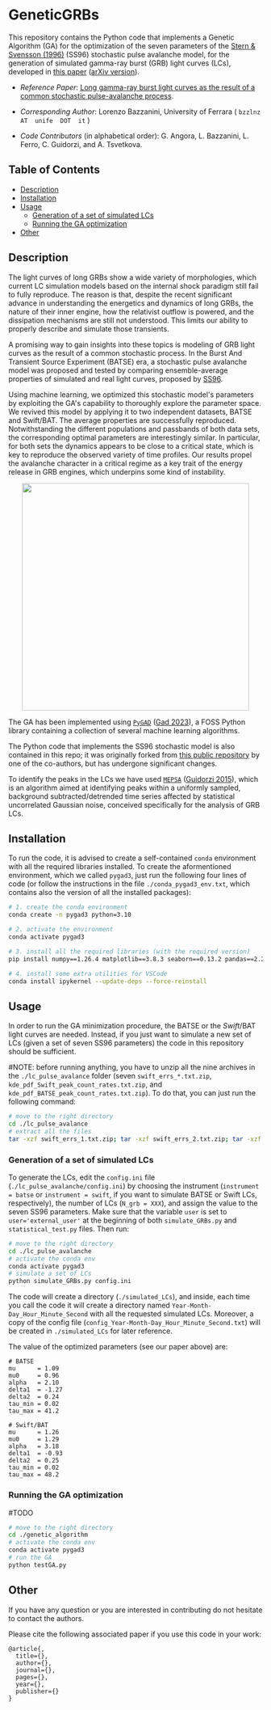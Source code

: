 # GeneticGRBs

This repository contains the Python code that implements a Genetic Algorithm (GA) for the optimization of the seven parameters of the [Stern & Svensson (1996)](https://iopscience.iop.org/article/10.1086/310267) (SS96) stochastic pulse avalanche model, for the generation of simulated gamma-ray burst (GRB) light curves (LCs), developed in [this paper]() ([arXiv version]()).

- _Reference Paper_: [Long gamma-ray burst light curves as the result of a common stochastic pulse-avalanche process]().

- _Corresponding Author_: Lorenzo Bazzanini, University of Ferrara ( `bzzlnz  AT  unife  DOT  it` )

- _Code Contributors_ (in alphabetical order): G. Angora, L. Bazzanini, L. Ferro, C. Guidorzi, and A. Tsvetkova.



## Table of Contents  
- [Description](#description)  
- [Installation](#installation)  
- [Usage](#usage)
  - [Generation of a set of simulated LCs](#generation-of-a-set-of-simulated-lcs)
  - [Running the GA optimization](#running-the-ga-optimization)
- [Other](#other)



## Description

The light curves of long GRBs show a wide variety of morphologies, which current LC simulation models based on the internal shock paradigm still fail to fully reproduce. The reason is that, despite the recent significant advance in understanding the energetics and dynamics of long GRBs, the nature of their inner engine, how the relativist outflow is powered, and the dissipation mechanisms are still not understood. This limits our ability to properly describe and simulate those transients. 

A promising way to gain insights into these topics is modeling of GRB light curves as the result of a common stochastic process. In the Burst And Transient Source Experiment (BATSE) era, a stochastic pulse avalanche model was proposed and tested by comparing ensemble-average properties of simulated and real light curves, proposed by [SS96](https://iopscience.iop.org/article/10.1086/310267). 

Using machine learning, we optimized this stochastic model's parameters by exploiting the GA's capability to thoroughly explore the parameter space. We revived this model by applying it to two independent datasets, BATSE and Swift/BAT. The average properties are successfully reproduced. Notwithstanding the different populations and passbands of both data sets, the corresponding optimal parameters are interestingly similar. In particular, for both sets the dynamics appears to be close to a critical state, which is key to reproduce the observed variety of time profiles. Our results propel the avalanche character in a critical regime as a key trait of the energy release in GRB engines, which underpins some kind of instability.


<p align="center">
<img src="avalanche.png"  alt="" width = "450" />
</p>

The GA has been implemented using [`PyGAD`](https://github.com/ahmedfgad/GeneticAlgorithmPython) ([Gad 2023](https://link.springer.com/article/10.1007/s11042-023-17167-y)), a FOSS Python library containing a collection of several machine learning algorithms.

The Python code that implements the SS96 stochastic model is also contained in this repo; it was originally forked from [this public repository](https://github.com/anastasia-tsvetkova/lc_pulse_avalanche) by one of the co-authors, but has undergone significant changes.

To identify the peaks in the LCs we have used [`MEPSA`](https://www.fe.infn.it/u/guidorzi/new_guidorzi_files/code.html) ([Guidorzi 2015](https://www.sciencedirect.com/science/article/pii/S2213133715000025)), which is an algorithm aimed at identifying peaks within a uniformly sampled, background subtracted/detrended time series affected by statistical uncorrelated Gaussian noise, conceived specifically for the analysis of GRB LCs. 



## Installation

To run the code, it is advised to create a self-contained `conda` environment with all the required libraries installed. To create the aformentioned environment, which we called `pygad3`, just run the following four lines of code (or follow the instructions in the file `./conda_pygad3_env.txt`, which contains also the version of all the installed packages):
```bash
# 1. create the conda environment 
conda create -n pygad3 python=3.10

# 2. activate the environment
conda activate pygad3

# 3. install all the required libraries (with the required version)
pip install numpy==1.26.4 matplotlib==3.8.3 seaborn==0.13.2 pandas==2.2.0 astropy==6.0.0 pygad==3.3.1 tqdm==4.66.2 scipy==1.12.0 cloudpickle==3.0.0 h5py==3.10.0 astroml==1.0.2.post1 scikit-learn==1.4.1.post1

# 4. install some extra utilities for VSCode
conda install ipykernel --update-deps --force-reinstall
```


## Usage
In order to run the GA minimization procedure, the BATSE or the _Swift_/BAT light curves are needed. Instead, if you just want to simulate a new set of LCs (given a set of seven SS96 parameters) the code in this repository should be sufficient.

#NOTE: before running anything, you have to unzip all the nine archives in the `./lc_pulse_avalance` folder (seven `swift_errs_*.txt.zip`, `kde_pdf_Swift_peak_count_rates.txt.zip`, and `kde_pdf_BATSE_peak_count_rates.txt.zip`). To do that, you can just run the following command:
```bash
# move to the right directory
cd ./lc_pulse_avalance
# extract all the files
tar -xzf swift_errs_1.txt.zip; tar -xzf swift_errs_2.txt.zip; tar -xzf swift_errs_3.txt.zip; tar -xzf swift_errs_4.txt.zip; tar -xzf swift_errs_5.txt.zip; tar -xzf swift_errs_6.txt.zip; tar -xzf swift_errs_7.txt.zip; tar -xzf kde_pdf_Swift_peak_count_rates.txt.zip; tar -xzf kde_pdf_BATSE_peak_count_rates.txt.zip
```

### Generation of a set of simulated LCs

To generate the LCs, edit the `config.ini` file (`./lc_pulse_avalanche/config.ini`) by choosing the instrument (`instrument = batse` or `instrument = swift`, if you want to simulate BATSE or Swift LCs, respectively), the number of LCs (`N_grb = XXX`), and assign the value to the seven SS96 parameters. Make sure that the variable `user` is set to `user='external_user'` at the beginning of both `simulate_GRBs.py` and `statistical_test.py` files. Then run:
```bash
# move to the right directory
cd ./lc_pulse_avalanche
# activate the conda env
conda activate pygad3
# simulate a set of LCs
python simulate_GRBs.py config.ini
```
The code will create a directory (`./simulated_LCs`), and inside, each time you call the code it will create a directory named `Year-Month-Day_Hour_Minute_Second` with all the requested simulated LCs. Moreover, a copy of the config file (`config_Year-Month-Day_Hour_Minute_Second.txt`) will be created in `./simulated_LCs` for later reference.


The value of the optimized parameters (see our paper above) are:
```
# BATSE
mu      = 1.09
mu0     = 0.96
alpha   = 2.10
delta1  = -1.27
delta2  = 0.24
tau_min = 0.02
tau_max = 41.2

# Swift/BAT
mu      = 1.26
mu0     = 1.29
alpha   = 3.18
delta1  = -0.93
delta2  = 0.25
tau_min = 0.02
tau_max = 48.2
```



### Running the GA optimization
#TODO
```bash
# move to the right directory
cd ./genetic_algorithm
# activate the conda env
conda activate pygad3
# run the GA
python testGA.py
```



## Other
If you have any question or you are interested in contributing do not hesitate to contact the authors.

Please cite the following associated paper if you use this code in your work:
```
@article{,
  title={},
  author={},
  journal={},
  pages={},
  year={},
  publisher={}
}
```
